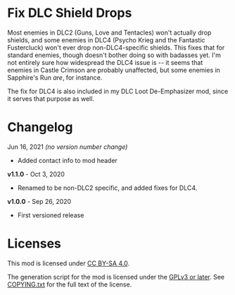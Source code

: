 Fix DLC Shield Drops
====================

Most enemies in DLC2 (Guns, Love and Tentacles) won't actually drop
shields, and some enemies in DLC4 (Psycho Krieg and the Fantastic
Fustercluck) won't ever drop non-DLC4-specific shields.  This fixes
that for standard enemies, though doesn't bother doing so with badasses
yet.  I'm not entirely sure how widespread the DLC4 issue is -- it seems
that enemies in Castle Crimson are probably unaffected, but some enemies
in Sapphire's Run *are*, for instance.

The fix for DLC4 is also included in my DLC Loot De-Emphasizer mod, since
it serves that purpose as well.

Changelog
=========

Jun 16, 2021 *(no version number change)*
 * Added contact info to mod header

**v1.1.0** - Oct 3, 2020
 * Renamed to be non-DLC2 specific, and added fixes for DLC4.

**v1.0.0** - Sep 26, 2020
 * First versioned release
 
Licenses
========

This mod is licensed under [CC BY-SA 4.0](https://creativecommons.org/licenses/by-sa/4.0/).

The generation script for the mod is licensed under the
[GPLv3 or later](https://www.gnu.org/licenses/quick-guide-gplv3.html).
See [COPYING.txt](../../COPYING.txt) for the full text of the license.


